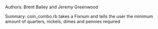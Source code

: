 Authors: Brent Bailey and Jeremy Greenwood

Summary: coin_combo.rb takes a Fixnum and tells the user the minimum amount of quarters, nickels, dimes and pennies required 